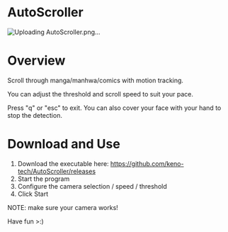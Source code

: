 ﻿# AutoScroller 
![Uploading AutoScroller.png…]()

# Overview

Scroll through manga/manhwa/comics with motion tracking. 

You can adjust the threshold and scroll speed to suit your pace.

Press "q" or "esc" to exit. You can also cover your face with your hand to stop the detection. 

# Download and Use

1. Download the executable here: https://github.com/keno-tech/AutoScroller/releases
2. Start the program
3. Configure the camera selection / speed / threshold
4. Click Start  

NOTE: make sure your camera works!

Have fun >:)
